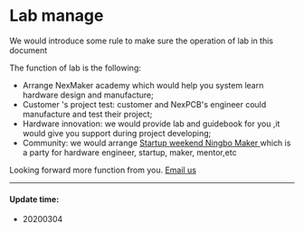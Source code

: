 # Lab manage
We would introduce some rule to make sure the operation of lab in this document

The function of lab is the following:

* Arrange NexMaker academy which would help you system learn hardware design and manufacture;
* Customer 's project test: customer and NexPCB's engineer could manufacture and test their project;
* Hardware innovation: we would provide lab and guidebook for you ,it would give you support during project developing;
* Community: we would arrange  [Startup weekend Ningbo Maker  ](https://mp.weixin.qq.com/s/c0Ezu0Gmwc_TvyuxWJ4sgA)which is a party for hardware engineer, startup, maker, mentor,etc

Looking forward more function from you. [Email us](bob@nexpcb.com) 





*****

#### Update time:
* 20200304





